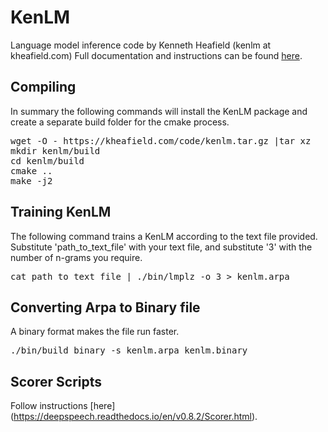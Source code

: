 # KenLM

Language model inference code by Kenneth Heafield (kenlm at kheafield.com)
Full documentation and instructions can be found [here](https://kheafield.com/code/kenlm/).

## Compiling

In summary the following commands will install the KenLM package and create a separate build folder for the cmake process.

<pre>
wget -O - https://kheafield.com/code/kenlm.tar.gz |tar xz
mkdir kenlm/build
cd kenlm/build
cmake ..
make -j2
</pre>

## Training KenLM

The following command trains a KenLM according to the text file provided. Substitute 'path_to_text_file' with your text file, and substitute '3' with the number of n-grams you require.

<pre>
cat path_to_text_file | ./bin/lmplz -o 3 > kenlm.arpa
</pre>

## Converting Arpa to Binary file

A binary format makes the file run faster.
<pre>
./bin/build_binary -s kenlm.arpa kenlm.binary
</pre>

## Scorer Scripts
Follow instructions [here] (https://deepspeech.readthedocs.io/en/v0.8.2/Scorer.html).

